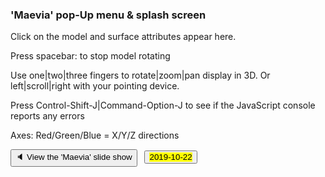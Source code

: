 ### 'Maevia' pop-Up menu & splash screen


Click on the model and surface attributes appear here.

Press spacebar: to stop model rotating

Use one|two|three fingers to rotate|zoom|pan display in 3D.
Or left|scroll|right with your pointing device.

Press Control-Shift-J|Command-Option-J to see if the JavaScript console reports any errors

Axes: Red/Green/Blue = X/Y/Z directions

<button onclick="navDragMove.style +='width:60%;left:30%;';divDragMoveContent.style +='height:500px;';divDragMoveContent.innerHTML='<iframe id=ifr frameBorder=10 src=slideshow-2019-07-02.html style=height:300px;width:100%; ></iframe>';" >&#x1f508; View the 'Maevia' slide show</button> &nbsp; <button onclick=dia.show(); ><mark> 2019-10-22 </mark></button>
